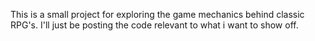 This is a small project for exploring the game mechanics behind classic RPG's. I'll just be posting the code relevant to what i want to show off.
